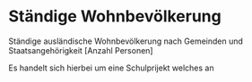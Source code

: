 # Ständige Wohnbevölkerung
Ständige ausländische Wohnbevölkerung nach Gemeinden und Staatsangehörigkeit [Anzahl Personen]

Es handelt sich hierbei um eine Schulprijekt welches an 
